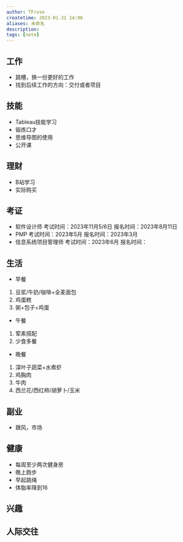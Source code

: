 ```yaml
---
author: TFrose
createtime: 2023-01-31 14:06
aliases: 未命名
description:
tags: [note]
---
```


## 工作
- 跳槽，换一份更好的工作
- 找到后续工作的方向：交付或者项目

## 技能
- Tableau技能学习
- 锻炼口才
- 思维导图的使用
- 公开课

## 理财
- B站学习
- 实际购买

## 考证
- 软件设计师                  考试时间：2023年11月5/6日           报名时间：2023年8月11日
- PMP                             考试时间：2023年5月                      报名时间：2023年3月
- 信息系统项目管理师    考试时间：2023年6月                      报名时间：

## 生活
- 早餐
1. 豆浆/牛奶/咖啡+全麦面包
2. 鸡蛋糕
3. 粥+包子+鸡蛋
- 午餐
1. 荤素搭配
2. 少食多餐
- 晚餐
1. 深叶子蔬菜+水煮虾
2. 鸡胸肉
3. 牛肉
4. 西兰花/西红柿/胡萝卜/玉米
## 副业
- 跟风，市场
## 健康
- 每周至少两次健身房
- 晚上跑步
- 早起跳绳 
- 体脂率降到16
## 兴趣

## 人际交往
